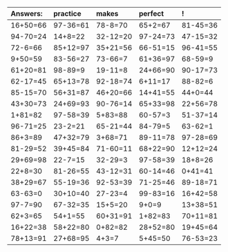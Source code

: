 | Answers: | practice | makes | perfect | ! |
| :--- | :--- | :--- | :--- | :--- |
| 16+50=66 | 97-36=61 | 78-8=70 | 65+2=67 | 81-45=36 | 
| 94-70=24 | 14+8=22 | 32-12=20 | 97-24=73 | 47-15=32 | 
| 72-6=66 | 85+12=97 | 35+21=56 | 66-51=15 | 96-41=55 | 
| 9+50=59 | 83-56=27 | 73-66=7 | 61+36=97 | 68-59=9 | 
| 61+20=81 | 98-89=9 | 19-11=8 | 24+66=90 | 90-17=73 | 
| 62-17=45 | 65+13=78 | 92-18=74 | 6+11=17 | 88-82=6 | 
| 85-15=70 | 56+31=87 | 46+20=66 | 14+41=55 | 44+0=44 | 
| 43+30=73 | 24+69=93 | 90-76=14 | 65+33=98 | 22+56=78 | 
| 1+81=82 | 97-58=39 | 5+83=88 | 60-57=3 | 51-37=14 | 
| 96-71=25 | 23-2=21 | 65-21=44 | 84-79=5 | 63-62=1 | 
| 86+3=89 | 47+32=79 | 3+68=71 | 89-11=78 | 97-28=69 | 
| 81-29=52 | 39+45=84 | 71-60=11 | 68+22=90 | 12+12=24 | 
| 29+69=98 | 22-7=15 | 32-29=3 | 97-58=39 | 18+8=26 | 
| 22+8=30 | 81-26=55 | 43-12=31 | 60-14=46 | 0+41=41 | 
| 38+29=67 | 55-19=36 | 92-53=39 | 71-25=46 | 89-18=71 | 
| 63-63=0 | 30+10=40 | 27-23=4 | 99-83=16 | 16+42=58 | 
| 97-7=90 | 67-32=35 | 15+5=20 | 9+0=9 | 13+38=51 | 
| 62+3=65 | 54+1=55 | 60+31=91 | 1+82=83 | 70+11=81 | 
| 16+22=38 | 58+22=80 | 0+82=82 | 28+52=80 | 19+45=64 | 
| 78+13=91 | 27+68=95 | 4+3=7 | 5+45=50 | 76-53=23 | 
